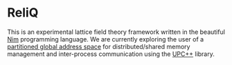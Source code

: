 # ReliQ

This is an experimental lattice field theory framework written in the beautiful [Nim](https://nim-lang.org/) programming language. We are currently exploring the user of a [partitioned global address space](https://en.wikipedia.org/wiki/Partitioned_global_address_space) for distributed/shared memory management and inter-process communication using the [UPC++](https://upcxx.lbl.gov/docs/html/guide.html) library. 
